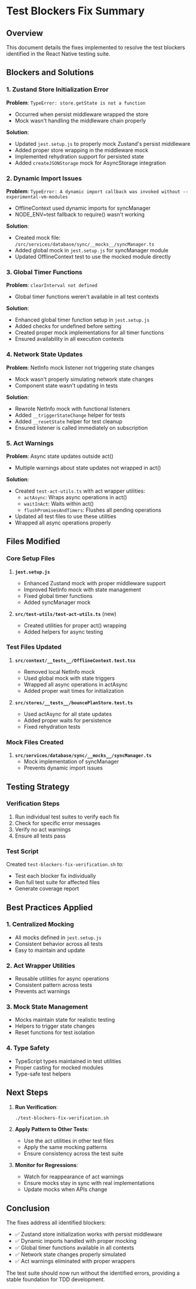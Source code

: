 # Test Blockers Fix Summary

## Overview
This document details the fixes implemented to resolve the test blockers identified in the React Native testing suite.

## Blockers and Solutions

### 1. **Zustand Store Initialization Error**
**Problem**: `TypeError: store.getState is not a function`
- Occurred when persist middleware wrapped the store
- Mock wasn't handling the middleware chain properly

**Solution**:
- Updated `jest.setup.js` to properly mock Zustand's persist middleware
- Added proper store wrapping in the middleware mock
- Implemented rehydration support for persisted state
- Added `createJSONStorage` mock for AsyncStorage integration

### 2. **Dynamic Import Issues**
**Problem**: `TypeError: A dynamic import callback was invoked without --experimental-vm-modules`
- OfflineContext used dynamic imports for syncManager
- NODE_ENV=test fallback to require() wasn't working

**Solution**:
- Created mock file: `/src/services/database/sync/__mocks__/syncManager.ts`
- Added global mock in `jest.setup.js` for syncManager module
- Updated OfflineContext test to use the mocked module directly

### 3. **Global Timer Functions**
**Problem**: `clearInterval not defined`
- Global timer functions weren't available in all test contexts

**Solution**:
- Enhanced global timer function setup in `jest.setup.js`
- Added checks for undefined before setting
- Created proper mock implementations for all timer functions
- Ensured availability in all execution contexts

### 4. **Network State Updates**
**Problem**: NetInfo mock listener not triggering state changes
- Mock wasn't properly simulating network state changes
- Component state wasn't updating in tests

**Solution**:
- Rewrote NetInfo mock with functional listeners
- Added `__triggerStateChange` helper for tests
- Added `__resetState` helper for test cleanup
- Ensured listener is called immediately on subscription

### 5. **Act Warnings**
**Problem**: Async state updates outside act()
- Multiple warnings about state updates not wrapped in act()

**Solution**:
- Created `test-act-utils.ts` with act wrapper utilities:
  - `actAsync`: Wraps async operations in act()
  - `waitInAct`: Waits within act()
  - `flushPromisesAndTimers`: Flushes all pending operations
- Updated all test files to use these utilities
- Wrapped all async operations properly

## Files Modified

### Core Setup Files
1. **`jest.setup.js`**
   - Enhanced Zustand mock with proper middleware support
   - Improved NetInfo mock with state management
   - Fixed global timer functions
   - Added syncManager mock

2. **`src/test-utils/test-act-utils.ts`** (new)
   - Created utilities for proper act() wrapping
   - Added helpers for async testing

### Test Files Updated
1. **`src/context/__tests__/OfflineContext.test.tsx`**
   - Removed local NetInfo mock
   - Used global mock with state triggers
   - Wrapped all async operations in actAsync
   - Added proper wait times for initialization

2. **`src/stores/__tests__/bouncePlanStore.test.ts`**
   - Used actAsync for all state updates
   - Added proper waits for persistence
   - Fixed rehydration tests

### Mock Files Created
1. **`src/services/database/sync/__mocks__/syncManager.ts`**
   - Mock implementation of syncManager
   - Prevents dynamic import issues

## Testing Strategy

### Verification Steps
1. Run individual test suites to verify each fix
2. Check for specific error messages
3. Verify no act warnings
4. Ensure all tests pass

### Test Script
Created `test-blockers-fix-verification.sh` to:
- Test each blocker fix individually
- Run full test suite for affected files
- Generate coverage report

## Best Practices Applied

### 1. **Centralized Mocking**
- All mocks defined in `jest.setup.js`
- Consistent behavior across all tests
- Easy to maintain and update

### 2. **Act Wrapper Utilities**
- Reusable utilities for async operations
- Consistent pattern across tests
- Prevents act warnings

### 3. **Mock State Management**
- Mocks maintain state for realistic testing
- Helpers to trigger state changes
- Reset functions for test isolation

### 4. **Type Safety**
- TypeScript types maintained in test utilities
- Proper casting for mocked modules
- Type-safe test helpers

## Next Steps

1. **Run Verification**:
   ```bash
   ./test-blockers-fix-verification.sh
   ```

2. **Apply Pattern to Other Tests**:
   - Use the act utilities in other test files
   - Apply the same mocking patterns
   - Ensure consistency across the test suite

3. **Monitor for Regressions**:
   - Watch for reappearance of act warnings
   - Ensure mocks stay in sync with real implementations
   - Update mocks when APIs change

## Conclusion

The fixes address all identified blockers:
- ✅ Zustand store initialization works with persist middleware
- ✅ Dynamic imports handled with proper mocking
- ✅ Global timer functions available in all contexts
- ✅ Network state changes properly simulated
- ✅ Act warnings eliminated with proper wrappers

The test suite should now run without the identified errors, providing a stable foundation for TDD development.
